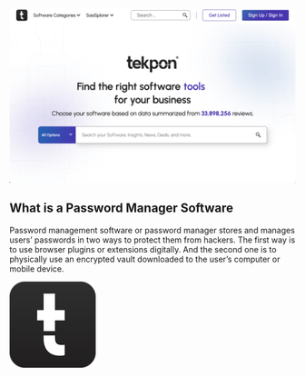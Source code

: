 ﻿![](img/tekpon-home.png)

## What is a Password Manager Software
Password management software or password manager stores and manages users’ passwords in two ways to protect them from hackers. The first way is to use browser plugins or extensions digitally. And the second one is to physically use an encrypted vault downloaded to the user’s computer or mobile device.

[![Tekpon](img/Tekpon-Favicon.png)](https://tekpon.com/)
